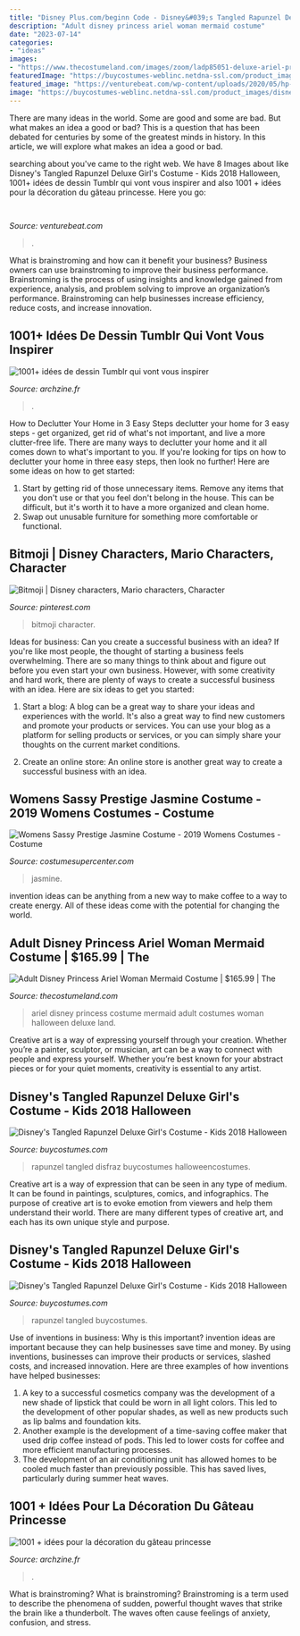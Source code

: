 ```yaml
---
title: "Disney Plus.com/beginn Code - Disney&#039;s Tangled Rapunzel Deluxe Girl&#039;s Costume"
description: "Adult disney princess ariel woman mermaid costume"
date: "2023-07-14"
categories:
- "ideas"
images:
- "https://www.thecostumeland.com/images/zoom/ladp85051-deluxe-ariel-princess-women-disney-halloween-costumes_1.jpg"
featuredImage: "https://buycostumes-weblinc.netdna-ssl.com/product_images/disneys-tangled-rapunzel-girls-deluxe-costume/5ae9ecf669702d22b8010652/zoom.jpg?c=1525279990"
featured_image: "https://venturebeat.com/wp-content/uploads/2020/05/hp-spring-5.jpg"
image: "https://buycostumes-weblinc.netdna-ssl.com/product_images/disneys-tangled-rapunzel-girls-deluxe-costume/5ae9ecf669702d22b8010651/zoom.jpg?c=1525279990"
---
```



There are many ideas in the world. Some are good and some are bad. But what makes an idea a good or bad? This is a question that has been debated for centuries by some of the greatest minds in history. In this article, we will explore what makes an idea a good or bad.

	

		
searching about  you've came to the right web. We have 8 Images about  like Disney&#039;s Tangled Rapunzel Deluxe Girl&#039;s Costume - Kids 2018 Halloween, 1001+ idées de dessin Tumblr qui vont vous inspirer and also 1001 + idées pour la décoration du gâteau princesse. Here you go:
		
    
## 

<img loading=lazy src="https://venturebeat.com/wp-content/uploads/2020/05/hp-spring-5.jpg" onerror="this.onerror=null;this.src='https://tse2.mm.bing.net/th?id=OIP.fXSXyjRlr5jTrM8LdxvxWQHaFj&amp;pid=15.1';" alt="">

_Source: venturebeat.com_

>. 

	

What is brainstroming and how can it benefit your business?
Business owners can use brainstroming to improve their business performance. Brainstroming is the process of using insights and knowledge gained from experience, analysis, and problem solving to improve an organization’s performance. Brainstroming can help businesses increase efficiency, reduce costs, and increase innovation.

    
## 1001+ Idées De Dessin Tumblr Qui Vont Vous Inspirer

<img loading=lazy src="https://archzine.fr/wp-content/uploads/2020/07/selfie-des-amies-dessin-fille-swag-dessiner-une-fille-tumblr-inspiration-image-selfie-au-miroir-dessiner-une-photo.png" onerror="this.onerror=null;this.src='https://tse4.mm.bing.net/th?id=OIP.iuUmOFD7ueU_l9A-MAvSmQHaJg&amp;pid=15.1';" alt="1001+ idées de dessin Tumblr qui vont vous inspirer">

_Source: archzine.fr_

>. 

	

How to Declutter Your Home in 3 Easy Steps
declutter your home for 3 easy steps - get organized, get rid of what's not important, and live a more clutter-free life.
There are many ways to declutter your home and it all comes down to what's important to you. If you're looking for tips on how to declutter your home in three easy steps, then look no further! Here are some ideas on how to get started: 

1. Start by getting rid of those unnecessary items. Remove any items that you don't use or that you feel don't belong in the house. This can be difficult, but it's worth it to have a more organized and clean home. 
2. Swap out unusable furniture for something more comfortable or functional.

    
## Bitmoji | Disney Characters, Mario Characters, Character

<img loading=lazy src="https://i.pinimg.com/736x/ee/c0/b8/eec0b86916791ba917ec6e9a69987e3b--vale.jpg" onerror="this.onerror=null;this.src='https://tse4.mm.bing.net/th?id=OIP.jz1NoYlwl_WCglJ-lGkQWgAAAA&amp;pid=15.1';" alt="Bitmoji | Disney characters, Mario characters, Character">

_Source: pinterest.com_

>bitmoji character. 

	

Ideas for business: Can you create a successful business with an idea?
If you're like most people, the thought of starting a business feels overwhelming. There are so many things to think about and figure out before you even start your own business. However, with some creativity and hard work, there are plenty of ways to create a successful business with an idea. Here are six ideas to get you started:
1) Start a blog: A blog can be a great way to share your ideas and experiences with the world. It's also a great way to find new customers and promote your products or services. You can use your blog as a platform for selling products or services, or you can simply share your thoughts on the current market conditions.

2) Create an online store: An online store is another great way to create a successful business with an idea.

    
## Womens Sassy Prestige Jasmine Costume - 2019 Womens Costumes - Costume

<img loading=lazy src="https://costumesupercenter-prodv3-weblinc.netdna-ssl.com/product_images/womens-sassy-prestige-jasmine-costume/573d3ebc69702d70de0003f0/zoom.jpg?c=1464107803" onerror="this.onerror=null;this.src='https://tse4.mm.bing.net/th?id=OIP.6Oqf19uRGmkY-EWTMruDEwHaJ3&amp;pid=15.1';" alt="Womens Sassy Prestige Jasmine Costume - 2019 Womens Costumes - Costume">

_Source: costumesupercenter.com_

>jasmine. 

	

invention ideas can be anything from a new way to make coffee to a way to create energy. All of these ideas come with the potential for changing the world.

    
## Adult Disney Princess Ariel Woman Mermaid Costume | $165.99 | The

<img loading=lazy src="https://www.thecostumeland.com/images/zoom/ladp85051-deluxe-ariel-princess-women-disney-halloween-costumes_1.jpg" onerror="this.onerror=null;this.src='https://tse1.mm.bing.net/th?id=OIP.s6lnwFNDZyyOpDTmXh7zjgHaQs&amp;pid=15.1';" alt="Adult Disney Princess Ariel Woman Mermaid Costume | $165.99 | The">

_Source: thecostumeland.com_

>ariel disney princess costume mermaid adult costumes woman halloween deluxe land. 

	

Creative art is a way of expressing yourself through your creation. Whether you’re a painter, sculptor, or musician, art can be a way to connect with people and express yourself. Whether you’re best known for your abstract pieces or for your quiet moments, creativity is essential to any artist.

    
## Disney&#039;s Tangled Rapunzel Deluxe Girl&#039;s Costume - Kids 2018 Halloween

<img loading=lazy src="https://buycostumes-weblinc.netdna-ssl.com/product_images/disneys-tangled-rapunzel-girls-deluxe-costume/5ae9ecf669702d22b8010651/zoom.jpg?c=1525279990" onerror="this.onerror=null;this.src='https://tse1.mm.bing.net/th?id=OIP.-Kcze13MdrfTrgRaDUJccgHaJ4&amp;pid=15.1';" alt="Disney&#039;s Tangled Rapunzel Deluxe Girl&#039;s Costume - Kids 2018 Halloween">

_Source: buycostumes.com_

>rapunzel tangled disfraz buycostumes halloweencostumes. 

	

Creative art is a way of expression that can be seen in any type of medium. It can be found in paintings, sculptures, comics, and infographics. The purpose of creative art is to evoke emotion from viewers and help them understand their world. There are many different types of creative art, and each has its own unique style and purpose.

    
## Disney&#039;s Tangled Rapunzel Deluxe Girl&#039;s Costume - Kids 2018 Halloween

<img loading=lazy src="https://buycostumes-weblinc.netdna-ssl.com/product_images/disneys-tangled-rapunzel-girls-deluxe-costume/5ae9ecf669702d22b8010652/zoom.jpg?c=1525279990" onerror="this.onerror=null;this.src='https://tse2.mm.bing.net/th?id=OIP._l30SbXbKjGP4LLxcFRsgAHaJ4&amp;pid=15.1';" alt="Disney&#039;s Tangled Rapunzel Deluxe Girl&#039;s Costume - Kids 2018 Halloween">

_Source: buycostumes.com_

>rapunzel tangled buycostumes. 

	

Use of inventions in business: Why is this important?
invention ideas are important because they can help businesses save time and money. By using inventions, businesses can improve their products or services, slashed costs, and increased innovation. Here are three examples of how inventions have helped businesses: 
1. A key to a successful cosmetics company was the development of a new shade of lipstick that could be worn in all light colors. This led to the development of other popular shades, as well as new products such as lip balms and foundation kits. 
2. Another example is the development of a time-saving coffee maker that used drip coffee instead of pods. This led to lower costs for coffee and more efficient manufacturing processes.
3. The development of an air conditioning unit has allowed homes to be cooled much faster than previously possible. This has saved lives, particularly during summer heat waves.

    
## 1001 + Idées Pour La Décoration Du Gâteau Princesse

<img loading=lazy src="https://archzine.fr/wp-content/uploads/2017/08/kit-gateau-princesse-idee-gateau-princesse-gateau-princesse-3d-chateau-cones-de-glace.jpg" onerror="this.onerror=null;this.src='https://tse4.mm.bing.net/th?id=OIP.fqtWeyPGLbtOZMm02CzobwHaJ3&amp;pid=15.1';" alt="1001 + idées pour la décoration du gâteau princesse">

_Source: archzine.fr_

>. 

	

What is brainstroming?
What is brainstroming? Brainstroming is a term used to describe the phenomena of sudden, powerful thought waves that strike the brain like a thunderbolt. The waves often cause feelings of anxiety, confusion, and stress.

